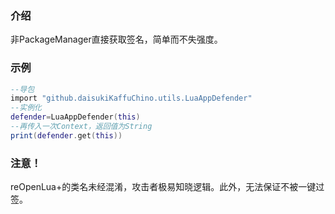 ### 介绍
非PackageManager直接获取签名，简单而不失强度。

### 示例

```lua
--导包
import "github.daisukiKaffuChino.utils.LuaAppDefender"
--实例化
defender=LuaAppDefender(this)
--再传入一次Context，返回值为String
print(defender.get(this))
```

### 注意！
reOpenLua+的类名未经混淆，攻击者极易知晓逻辑。此外，无法保证不被一键过签。
